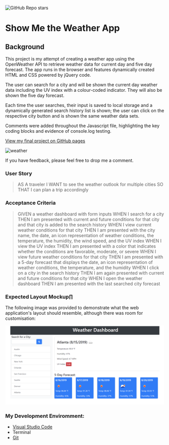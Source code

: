 ![GitHub Repo stars](https://img.shields.io/github/stars/rubybassi?style=social)

# Show Me the Weather App

## Background

This project is my attempt of creating a weather app using the OpenWeather API to retrieve weather data for current day and five day forecast. The app runs in the browser and features dynamically created HTML and CSS powered by jQuery code. 

The user can search for a city and will be shown the current day weather data including the UV index with a colour-coded indicator. They will also be shown the five day forecast. 

Each time the user searches, their input is saved to local storage and a dynamically generated search history list is shown; the user can click on the respective city button and is shown the same weather data sets.

Comments were added throughout the Javascript file, highlighting the key coding blocks and evidence of console.log testing. 

[View my final project on GitHub pages](https://rubybassi.github.io/show-me-the-weather-app/)

![weather](https://user-images.githubusercontent.com/25780327/97124947-0c752080-172a-11eb-8093-f7dd93963931.gif)


If you have feedback, please feel free to drop me a comment.

### User Story

> AS A traveler
> I WANT to see the weather outlook for multiple cities
> SO THAT I can plan a trip accordingly


### Acceptance Criteria

> GIVEN a weather dashboard with form inputs
> WHEN I search for a city
> THEN I am presented with current and future conditions for that city and that city is added to the search history
> WHEN I view current weather conditions for that city
> THEN I am presented with the city name, the date, an icon representation of weather conditions, the temperature, the humidity, the wind speed, and the UV index
> WHEN I view the UV index
> THEN I am presented with a color that indicates whether the conditions are favorable, moderate, or severe
> WHEN I view future weather conditions for that city
> THEN I am presented with a 5-day forecast that displays the date, an icon representation of weather conditions, the temperature, and the humidity
> WHEN I click on a city in the search history
> THEN I am again presented with current and future conditions for that city
> WHEN I open the weather dashboard
> THEN I am presented with the last searched city forecast


### Expected Layout Mockup∏

The following image was provided to demonstrate what the web application's layout should resemble, although there was room for customisation:

![My Responsive Random Password Generator](assets/demo-mockup.png)

### My Development Enviromment:
* [Visual Studio Code](https://code.visualstudio.com/)
* Terminal
* [Git](https://git-scm.com/book/en/v2/Getting-Started-Installing-Git)


